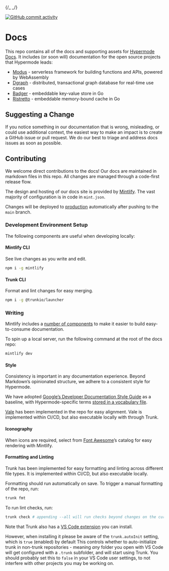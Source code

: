 {/_ <!-- markdownlint-disable first-line-heading --> _/}

[![GitHub commit activity](https://img.shields.io/github/commit-activity/m/hypermodeinc/docs)](https://github.com/hypermodeinc/docs/commits/main/)

# Docs

This repo contains all of the docs and supporting assets for
[Hypermode Docs](https://docs.hypermode.com). It includes (or soon will)
documentation for the open source projects that Hypermode leads:

- [Modus](https://github.com/hypermodeinc/modus) - serverless framework for
  building functions and APIs, powered by WebAssembly
- [Dgraph](https://github.com/dgraph-io/dgraph) - distributed, transactional
  graph database for real-time use cases
- [Badger](https://github.com/dgraph-io/badger) - embeddable key-value store in
  Go
- [Ristretto](https://github.com/dgraph-io/ristretto) - embeddable memory-bound
  cache in Go

## Suggesting a Change

If you notice something in our documentation that is wrong, misleading, or could
use additional context, the easiest way to make an impact is to create a GitHub
issue or pull request. We do our best to triage and address docs issues as soon
as possible.

## Contributing

We welcome direct contributions to the docs! Our docs are maintained in markdown
files in this repo. All changes are managed through a code-first release flow.

The design and hosting of our docs site is provided by
[Mintlify](https://mintlify.com/). The vast majority of configuration is in code
in `mint.json`.

Changes will be deployed to [production](https://docs.hypermode.com)
automatically after pushing to the `main` branch.

### Development Environment Setup

The following components are useful when developing locally:

#### Mintlify CLI

See live changes as you write and edit.

```bash
npm i -g mintlify
```

#### Trunk CLI

Format and lint changes for easy merging.

```bash
npm i -g @trunkio/launcher
```

### Writing

Mintlify includes a
[number of components](https://mintlify.com/docs/content/components/accordions)
to make it easier to build easy-to-consume documentation.

To spin up a local server, run the following command at the root of the docs
repo:

```bash
mintlify dev
```

#### Style

Consistency is important in any documentation experience. Beyond Markdown’s
opinionated structure, we adhere to a consistent style for Hypermode.

We have adopted
[Google’s Developer Documentation Style Guide](https://developers.google.com/style/)
as a baseline, with Hypermode-specific terms
[stored in a vocabulary file](./styles/config/vocabularies/general/accept.txt).

[Vale](https://vale.sh/) has been implemented in the repo for easy alignment.
Vale is implemented within CI/CD, but also executable locally with through
Trunk.

#### Iconography

When icons are required, select from
[Font Awesome](https://fontawesome.com/icons)’s catalog for easy rendering with
Mintlify.

#### Formatting and Linting

Trunk has been implemented for easy formatting and linting across different file
types. It is implemented within CI/CD, but also executable locally.

Formatting should run automatically on save. To trigger a manual formatting of
the repo, run:

```bash
trunk fmt
```

To run lint checks, run:

```bash
trunk check # appending --all will run checks beyond changes on the current branch
```

Note that Trunk also has a
[VS Code extension](https://marketplace.visualstudio.com/items?itemName=Trunk.io)
you can install.

However, when installing it please be aware of the `trunk.autoInit` setting,
which is `true` (enabled) by default This controls whether to auto-initialize
trunk in non-trunk repositories - meaning _any_ folder you open with VS Code
will get configured with a `.trunk` subfolder, and will start using Trunk. You
should probably set this to `false` in your VS Code user settings, to not
interfere with other projects you may be working on.
